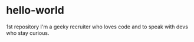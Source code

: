 # hello-world
1st repository
I'm a geeky recruiter who loves code and to speak with devs who stay curious.
